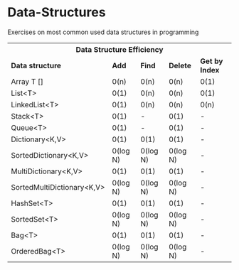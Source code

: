 # Data-Structures
Exercises on most common used data structures in programming

<table>
<tbody>
<tr>
<th colspan="5">
Data Structure Efficiency 
</th>
</tr>
<tr>
<td><b>Data structure</b></td>
<td><b>Add</b></td>
<td><b>Find</b></td>
<td><b>Delete</b></td>
<td><b>Get by Index</b></td>
</tr>
<tr>
<td>Array T []</td>
<td>0(n)</td>
<td>0(n)</td>
<td>0(n)</td>
<td>0(1)</td>
</tr>
<tr>
<td>List&#60;T&#62;</td>
<td>0(1)</td>
<td>0(n)</td>
<td>0(n)</td>
<td>0(1)</td>
</tr>
<tr>
<td>LinkedList&#60;T&#62;</td>
<td>0(1)</td>
<td>0(n)</td>
<td>0(n)</td>
<td>0(n)</td>
</tr>
<tr>
<td>Stack&#60;T&#62;</td>
<td>0(1)</td>
<td> - </td>
<td>0(1)</td>
<td> - </td>
</tr>
<tr>
<td>Queue&#60;T&#62;</td>
<td>0(1)</td>
<td> - </td>
<td>0(1)</td>
<td> - </td>
</tr>
<tr>
<td>Dictionary&#60;K,V&#62;</td>
<td>0(1)</td>
<td>0(1)</td>
<td>0(1)</td>
<td> - </td>
</tr>
<tr>
<td>SortedDictionary&#60;K,V&#62;</td>
<td>0(log N)</td>
<td>0(log N)</td>
<td>0(log N)</td>
<td> - </td>
</tr>
<tr>
<td>MultiDictionary&#60;K,V&#62;</td>
<td>0(1)</td>
<td>0(1)</td>
<td>0(1)</td>
<td> - </td>
</tr>
<tr>
<td>SortedMultiDictionary&#60;K,V&#62;</td>
<td>0(log N)</td>
<td>0(log N)</td>
<td>0(log N)</td>
<td> - </td>
</tr>
<tr>
<td>HashSet&#60;T&#62;</td>
<td>0(1)</td>
<td>0(1)</td>
<td>0(1)</td>
<td> - </td>
</tr>
<tr>
<td>SortedSet&#60;T&#62;</td>
<td>0(log N)</td>
<td>0(log N)</td>
<td>0(log N)</td>
<td> - </td>
</tr>
  <tr>
<td>Bag&#60;T&#62;</td>
<td>0(1)</td>
<td>0(1)</td>
<td>0(1)</td>
<td> - </td>
</tr>
  <tr>
<td>OrderedBag&#60;T&#62;</td>
<td>0(log N)</td>
<td>0(log N)</td>
<td>0(log N)</td>
<td> - </td>
</tr>
</tbody>
</table>
